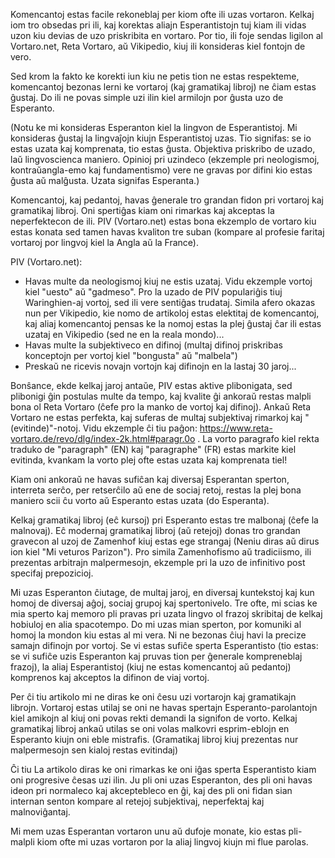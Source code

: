Komencantoj estas facile rekoneblaj per kiom ofte ili uzas vortaron. Kelkaj iom tro obsedas pri ili, kaj korektas aliajn Esperantistojn tuj kiam ili vidas uzon kiu devias de uzo priskribita en vortaro. Por tio, ili foje sendas ligilon al Vortaro.net, Reta Vortaro, aŭ Vikipedio, kiuj ili konsideras kiel fontojn de vero.

Sed krom la fakto ke korekti iun kiu ne petis tion ne estas respekteme, komencantoj bezonas lerni ke vortaroj (kaj gramatikaj libroj) ne ĉiam estas ĝustaj. Do ili ne povas simple uzi ilin kiel armilojn por ĝusta uzo de Esperanto.

(Notu ke mi konsideras Esperanton kiel la lingvon de Esperantistoj. Mi konsideras ĝustaj la lingvaĵojn kiujn Esperantistoj uzas. Tio signifas: se io estas uzata kaj komprenata, tio estas ĝusta. Objektiva priskribo de uzado, laŭ lingvoscienca maniero. Opinioj pri uzindeco (ekzemple pri neologismoj, kontraŭangla-emo kaj fundamentismo) vere ne gravas por difini kio estas ĝusta aŭ malĝusta. Uzata signifas Esperanta.)

Komencantoj, kaj pedantoj, havas ĝenerale tro grandan fidon pri vortaroj kaj gramatikaj libroj. Oni spertiĝas kiam oni rimarkas kaj akceptas la neperfektecon de ili. PIV (Vortaro.net) estas bona ekzemplo de vortaro kiu estas konata sed tamen havas kvaliton tre suban (kompare al profesie faritaj vortaroj por lingvoj kiel la Angla aŭ la France).

PIV (Vortaro.net):
- Havas multe da neologismoj kiuj ne estis uzataj. Vidu ekzemple vortoj kiel "uesto" aŭ "gadmeso". Pro la uzado de PIV populariĝis tiuj Waringhien-aj vortoj, sed ili vere sentiĝas trudataj. Simila afero okazas nun per Vikipedio, kie nomo de artikoloj estas elektitaj de komencantoj, kaj aliaj komencantoj pensas ke la nomoj estas la plej ĝustaj ĉar ili estas uzataj en Vikipedio (sed ne en la reala mondo)...
- Havas multe la subjektiveco en difinoj (multaj difinoj priskribas konceptojn per vortoj kiel "bongusta" aŭ "malbela")
- Preskaŭ ne ricevis novajn vortojn kaj difinojn en la lastaj 30 jaroj... 

Bonŝance, ekde kelkaj jaroj antaŭe, PIV estas aktive plibonigata, sed plibonigi ĝin postulas multe da tempo, kaj kvalite ĝi ankoraŭ restas malpli bona ol Reta Vortaro (ĉefe pro la manko de vortoj kaj difinoj). Ankaŭ Reta Vortaro ne estas perfekta, kaj suferas de multaj subjektivaj rimarkoj kaj "(evitinde)"-notoj. Vidu ekzemple ĉi tiu paĝon: https://www.reta-vortaro.de/revo/dlg/index-2k.html#paragr.0o . La vorto paragrafo kiel rekta traduko de "paragraph" (EN) kaj "paragraphe" (FR) estas markite kiel evitinda, kvankam la vorto plej ofte estas uzata kaj komprenata tiel!

Kiam oni ankoraŭ ne havas sufiĉan kaj diversaj Esperantan sperton, interreta serĉo, per retserĉilo aŭ ene de sociaj retoj, restas la plej bona maniero scii ĉu vorto aŭ Esperanto estas uzata (do Esperanta). 

Kelkaj gramatikaj libroj (eĉ kursoj) pri Esperanto estas tre malbonaj (ĉefe la malnovaj). Eĉ modernaj gramatikaj libroj (aŭ retejoj) donas tro grandan gravecon al uzoj de Zamenhof kiuj estas ege strangaj (Neniu diras aŭ dirus ion kiel "Mi veturos Parizon"). Pro simila Zamenhofismo aŭ tradiciismo, ili prezentas arbitrajn malpermesojn, ekzemple pri la uzo de infinitivo post specifaj prepozicioj.

Mi uzas Esperanton ĉiutage, de multaj jaroj, en diversaj kuntekstoj kaj kun homoj de diversaj aĝoj, sociaj grupoj kaj spertonivelo. Tre ofte, mi scias ke mia sperto kaj memoro pli pravas pri uzata lingvo ol frazoj skribitaj de kelkaj hobiuloj en alia spacotempo. Do mi uzas mian sperton, por komuniki al homoj la mondon kiu estas al mi vera. Ni ne bezonas ĉiuj havi la precize samajn difinojn por vortoj. Se vi estas sufiĉe sperta Esperantisto (tio estas: se vi sufiĉe uzis Esperanton kaj pruvas tion per ĝenerale kompreneblaj frazoj), la aliaj Esperantistoj (kiuj ne estas komencantoj aŭ pedantoj) komprenos kaj akceptos la difinon de viaj vortoj.

Per ĉi tiu artikolo mi ne diras ke oni ĉesu uzi vortarojn kaj gramatikajn librojn. Vortaroj estas utilaj se oni ne havas spertajn Esperanto-parolantojn kiel amikojn al kiuj oni povas rekti demandi la signifon de vorto. Kelkaj gramatikaj libroj ankaŭ utilas se oni volas malkovri esprim-eblojn en Esperanto kiujn oni eble mistrafis. (Gramatikaj libroj kiuj prezentas nur malpermesojn sen kialoj restas evitindaj)

Ĉi tiu La artikolo diras ke oni rimarkas ke oni iĝas sperta Esperantisto kiam oni progresive ĉesas uzi ilin. Ju pli oni uzas Esperanton, des pli oni havas ideon pri normaleco kaj akceptebleco en ĝi, kaj des pli oni fidan sian internan senton kompare al retejoj subjektivaj, neperfektaj kaj malnoviĝantaj.

Mi mem uzas Esperantan vortaron unu aŭ dufoje monate, kio estas pli-malpli kiom ofte mi uzas vortaron por la aliaj lingvoj kiujn mi flue parolas.